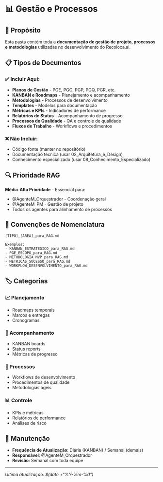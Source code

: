 # 📊 Gestão e Processos

## 🎯 Propósito

Esta pasta contém toda a **documentação de gestão de projeto, processos e metodologias** utilizadas no desenvolvimento do Recoloca.ai.

## 📋 Tipos de Documentos

### ✅ Incluir Aqui:
- **Planos de Gestão** - PGE, PGC, PGP, PGQ, PGR, etc.
- **KANBAN e Roadmaps** - Planejamento e acompanhamento
- **Metodologias** - Processos de desenvolvimento
- **Templates** - Modelos para documentação
- **Métricas e KPIs** - Indicadores de performance
- **Relatórios de Status** - Acompanhamento de progresso
- **Processos de Qualidade** - QA e controle de qualidade
- **Fluxos de Trabalho** - Workflows e procedimentos

### ❌ Não Incluir:
- Código fonte (manter no repositório)
- Documentação técnica (usar 02_Arquitetura_e_Design)
- Conhecimento especializado (usar 08_Conhecimento_Especializado)

## 🔍 Prioridade RAG

**Média-Alta Prioridade** - Essencial para:
- @AgenteM_Orquestrador - Coordenação geral
- @AgenteM_PM - Gestão de projeto
- Todos os agentes para alinhamento de processos

## 📝 Convenções de Nomenclatura

```
[TIPO]_[AREA]_para_RAG.md

Exemplos:
- KANBAN_ESTRATEGICO_para_RAG.md
- PGE_ESCOPO_para_RAG.md
- METODOLOGIA_MVP_para_RAG.md
- METRICAS_SUCESSO_para_RAG.md
- WORKFLOW_DESENVOLVIMENTO_para_RAG.md
```

## 🏷️ Categorias

### 📈 Planejamento
- Roadmaps temporais
- Marcos e entregas
- Cronogramas

### 🎯 Acompanhamento
- KANBAN boards
- Status reports
- Métricas de progresso

### 🔄 Processos
- Workflows de desenvolvimento
- Procedimentos de qualidade
- Metodologias ágeis

### 📊 Controle
- KPIs e métricas
- Relatórios de performance
- Análises de risco

## 🔄 Manutenção

- **Frequência de Atualização**: Diária (KANBAN) / Semanal (demais)
- **Responsável**: @AgenteM_Orquestrador
- **Revisão**: Semanal com toda equipe

---

*Última atualização: $(date +"%Y-%m-%d")*